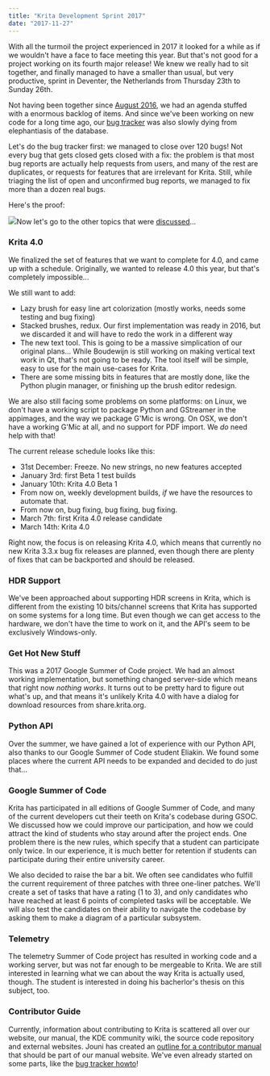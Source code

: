 ```yaml
---
title: "Krita Development Sprint 2017"
date: "2017-11-27"
---
```


With all the turmoil the project experienced in 2017 it looked for a while as if we wouldn't have a face to face meeting this year. But that's not good for a project working on its fourth major release! We knew we really had to sit together, and finally managed to have a smaller than usual, but very productive, sprint in Deventer, the Netherlands from Thursday 23th to Sunday 26th.

Not having been together since [August 2016](/item/2016-krita-sprint-day-1/), we had an agenda stuffed with a enormous backlog of items. And since we've been working on new code for a long time ago, our [bug tracker](https://bugs.kde.org/buglist.cgi?bug_status=UNCONFIRMED&bug_status=CONFIRMED&bug_status=ASSIGNED&bug_status=REOPENED&list_id=1478186&product=krita&query_format=advanced) was also slowly dying from elephantiasis of the database.

Let's do the bug tracker first: we managed to close over 120 bugs! Not every bug that gets closed gets closed with a fix: the problem is that most bug reports are actually help requests from users, and many of the rest are duplicates, or requests for features that are irrelevant for Krita. Still, while triaging the list of open and unconfirmed bug reports, we managed to fix more than a dozen real bugs.

Here's the proof:

[![](/images/posts/2017/bugs_november_sprint-874x1024.png)](https://krita.org/wp-content/uploads/2017/11/bugs_november_sprint.png)Now let's go to the other topics that were [discussed](https://docs.google.com/document/d/1TnrwAqLPfjPO-0VES2FaJQTgxgQNYSX4UiPPNjAE0aE/edit#heading=h.qum3twq1ypdv)...

### Krita 4.0

We finalized the set of features that we want to complete for 4.0, and came up with a schedule. Originally, we wanted to release 4.0 this year, but that's completely impossible...

We still want to add:

- Lazy brush for easy line art colorization (mostly works, needs some testing and bug fixing)
- Stacked brushes, redux. Our first implementation was ready in 2016, but we discarded it and will have to redo the work in a different way
- The new text tool. This is going to be a massive simplication of our original plans... While Boudewijn is still working on making vertical text work in Qt, that's not going to be ready. The tool itself will be simple, easy to use for the main use-cases for Krita.
- There are some missing bits in features that are mostly done, like the Python plugin manager, or finishing up the brush editor redesign.

We are also still facing some problems on some platforms: on Linux, we don't have a working script to package Python and GStreamer in the appimages, and the way we package G'Mic is wrong. On OSX, we don't have a working G'Mic at all, and no support for PDF import. We _do_ need help with that!

The current release schedule looks like this:

- 31st December: Freeze. No new strings, no new features accepted
- January 3rd: first Beta 1 test builds
- January 10th: Krita 4.0 Beta 1
- From now on, weekly development builds, _if_ we have the resources to automate that.
- From now on, bug fixing, bug fixing, bug fixing.
- March 7th: first Krita 4.0 release candidate
- March 14th: Krita 4.0

Right now, the focus is on releasing Krita 4.0, which means that currently no new Krita 3.3.x bug fix releases are planned, even though there are plenty of fixes that can be backported and should be released.

### HDR Support

We've been approached about supporting HDR screens in Krita, which is different from the existing 10 bits/channel screens that Krita has supported on some systems for a long time. But even though we can get access to the hardware, we don't have the time to work on it, and the API's seem to be exclusively Windows-only.

### Get Hot New Stuff

This was a 2017 Google Summer of Code project. We had an almost working implementation, but something changed server-side which means that right now _nothing works_. It turns out to be pretty hard to figure out what's up, and that means it's unlikely Krita 4.0 with have a dialog for download resources from share.krita.org.

### Python API

Over the summer, we have gained a lot of experience with our Python API, also thanks to our Google Summer of Code student Eliakin. We found some places where the current API needs to be expanded and decided to do just that...

### Google Summer of Code

Krita has participated in all editions of Google Summer of Code, and many of the current developers cut their teeth on Krita's codebase during GSOC. We discussed how we could improve our participation, and how we could attract the kind of students who stay around after the project ends. One problem there is the new rules, which specify that a student can participate only twice. In our experience, it is much better for retention if students can participate during their entire university career.

We also decided to raise the bar a bit. We often see candidates who fulfill the current requirement of three patches with three one-liner patches. We'll create a set of tasks that have a rating (1 to 3), and only candidates who have reached at least 6 points of completed tasks will be acceptable. We will also test the candidates on their ability to navigate the codebase by asking them to make a diagram of a particular subsystem.

### Telemetry

The telemetry Summer of Code project has resulted in working code and a working server, but was not far enough to be mergeable to Krita. We are still interested in learning what we can about the way Krita is actually used, though. The student is interested in doing his bacherlor's thesis on this subject, too.

### Contributor Guide

Currently, information about contributing to Krita is scattered all over our website, our manual, the KDE community wiki, the source code repository and external websites. Jouni has created an [outline for a contributor manual](https://docs.google.com/document/d/1xIhmocYvbNf4FsW6k9LuerFi0ojDrTGiYR6UsXYVVFo/edit?ts=5a16ab20) that should be part of our manual website. We've even already started on some parts, like the [bug tracker howto](https://phabricator.kde.org/T7492)!
